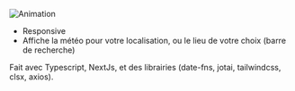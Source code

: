 ![Animation](https://github.com/Poudlardo/meteo-app/assets/55178305/0fa3592c-0def-41b6-ac10-6e3c71bba1f7)

- Responsive
- Affiche la météo pour votre localisation, ou le lieu de votre choix (barre de recherche)

Fait avec Typescript, NextJs, et des librairies (date-fns, jotai, tailwindcss, clsx, axios).
